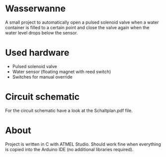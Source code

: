 # Wasserwanne
A small project to automatically open a pulsed solenoid valve when a water container is filled to a certain point and close the valve again
when the water level drops below the sensor.

# Used hardware
- Pulsed solenoid valve
- Water sensor (floating magnet with reed switch)
- Switches for manual override

# Circuit schematic
For the circuit schematic have a look at the Schaltplan.pdf file.

# About
Project is written in C with ATMEL Studio. Should work fine when everything is copied into the Arduino IDE (no additional libraries required).
